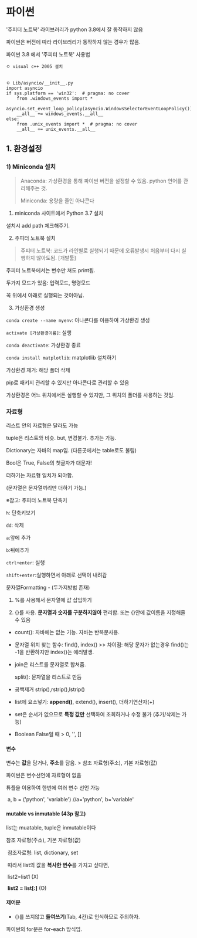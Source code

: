 # 파이썬

'주피터 노트북' 라이브러리가 python 3.8에서 잘 동작하지 않음

파이썬은 버전에 따라 라이브러리가 동작하지 않는 경우가 많음. 



파이썬 3.8 에서 '주피터 노트북' 사용법

```
ㅇ visual c++ 2005 설치


ㅇ Lib/asyncio/__init__.py
import asyncio
if sys.platform == 'win32':  # pragma: no cover
    from .windows_events import *
    asyncio.set_event_loop_policy(asyncio.WindowsSelectorEventLoopPolicy())
    __all__ += windows_events.__all__
else:
    from .unix_events import *  # pragma: no cover
    __all__ += unix_events.__all__
```



## 1. 환경설정



### 1) Miniconda 설치

> Anaconda: 가상환경을 통해 파이썬 버전을 설정할 수 있음. python 언어를 관리해주는 것.
>
> Miniconda: 용량을 줄인 아나콘다

1. miniconda 사이트에서 Python 3.7 설치

설치시 add path 체크해주기.



2. 주피터 노트북 설치

> 주피터 노트북: 코드가 라인별로 실행되기 때문에 오류발생시 처음부터 다시 실행하지 않아도됨. [개발툴]

주피터 노트북에서는 변수만 쳐도 print됨.

두가지 모드가 있음: 입력모드, 명령모드

꼭 위에서 아래로 실행되는 것이아님.



3. 가상환경 생성

`conda create --name myenv`: 아나콘다를 이용하여 가상환경 생성

`activate [가상환경이름]`: 실행

`conda deactivate`: 가상환경 종료

`conda install matplotlib`: matplotlib 설치하기

가상환경 제거: 해당 폴더 삭제

pip로 패키지 관리할 수 있지만 아나콘다로 관리할 수 있음

가상환경은 어느 위치에서든 실행할 수 있지만, 그 위치의 폴더를 사용하는 것임.



### 자료형

리스트 안의 자료형은 달라도 가능

tuple은 리스트와 비슷. but, 변경불가. 추가는 가능.

Dictionary는 자바의 map임. (다른곳에서는 table로도 불림)

Bool은 True, False의 첫글자가 대문자!



더하기는 자료형 일치가 되야함.

(문자열은 문자열끼리만 더하기 가능.)



※참고: 주피터 노트북 단축키

`h`: 단축키보기

`dd`: 삭제

`a`:앞에 추가

`b`:뒤에추가

`ctrl+enter`: 실행

`shift+enter`:실행하면서 아래로 선택이 내려감



문자열Formatting - (두가지방법 존재)

1. %를 사용해서 문자열에 값 삽입하기

2. {}를 사용. **문자열과 숫자를 구분하지않아** 편리함. 또는 {}안에 값이름을 지정해줄 수 있음



- count(): 자바에는 없는 기능. 자바는 반복문사용.

- 문자열 위치 찾는 함수: find(), index() >> 차이점: 해당 문자가 없는경우 find()는 -1을 반환하지만 index()는 에러발생.

- join은 리스트를 문자열로 합쳐줌.

  split(): 문자열을 리스트로 만듬

- 공백제거 strip(),rstrip(),lstrip()

- list에 요소넣기: **append()**, extend(), insert(), 더하기연산자(+)

- set은 순서가 없으므로 **특정 값만** 선택하여 조회하거나 수정 불가 (추가/삭제는 가능)

- Boolean False일 때  > 0, '', []



#### 변수

변수는 **값**을 담거나, **주소**를 담음. > 참조 자료형(주소), 기본 자료형(값)

파이썬은 변수선언에 자료형이 없음

튜플을 이용하여 한번에 여러 변수 선언 가능

​	 a, b = ('python', 'variable')   //a='python', b='variable'









#### mutable vs inmutable (43p 참고)

list는 muatable, tuple은 inmutable이다

참조 자료형(주소), 기본 자료형(값)

​	참조자료형: list, dictionary, set

​	따라서 list의 값을 **복사한 변수**를 가지고 싶다면, 

​		list2=list1  (X) 

​		**list2 = list[:]**  (O)





#### 제어문

- {}를 쓰지않고 **들여쓰기**(Tab, 4칸)로 인식하므로 주의하자.





파이썬의 for문은 for-each 방식임.





